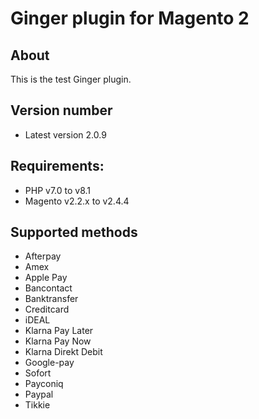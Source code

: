 # Ginger plugin for Magento 2

## About
This is the test Ginger plugin.

## Version number                 
 
* Latest version 2.0.9
 
## Requirements:       
- PHP v7.0 to v8.1
- Magento v2.2.x to v2.4.4
                              
## Supported methods ##
* Afterpay
* Amex
* Apple Pay
* Bancontact
* Banktransfer
* Creditcard
* iDEAL
* Klarna Pay Later
* Klarna Pay Now
* Klarna Direkt Debit
* Google-pay
* Sofort
* Payconiq
* Paypal
* Tikkie





